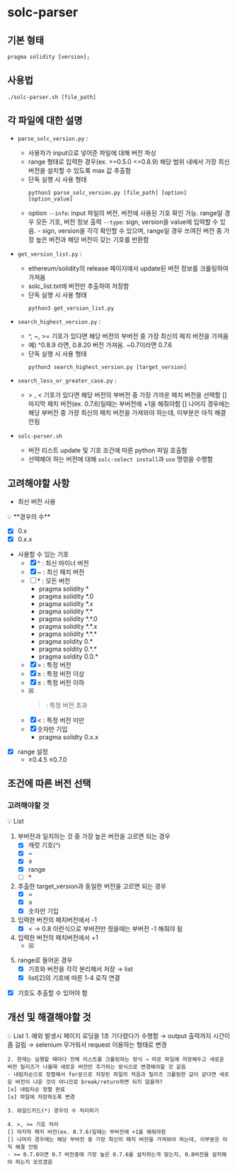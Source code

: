 # solc-parser

## 기본 형태

```solidity
pragma solidity [version];
```

## 사용법

```shell
./solc-parser.sh [file_path]
```

## 각 파일에 대한 설명

- `parse_solc_version.py` :

  - 사용자가 input으로 넣어준 파일에 대해 버전 파싱
  - range 형태로 입력한 경우(ex. >=0.5.0 <=0.8.9) 해당 범위 내에서 가장 최신 버전을 설치할 수 있도록 max 값 추출함
  - 단독 실행 시 사용 형태
    ```shell
    python3 parse_solc_version.py [file_path] [option] [option_value]
    ```
  - option
    `--info`: input 파일의 버전, 버전에 사용된 기호 확인 가능. range일 경우 모든 기호, 버전 정보 출력
    `--type`: sign, version을 value에 입력할 수 있음. - sign, version을 각각 확인할 수 있으며, range일 경우 쓰여진 버전 중 가장 높은 버전과 해당 버전이 갖는 기호를 반환함

- `get_version_list.py` :

  - ethereum/solidity의 release 페이지에서 update된 버전 정보를 크롤링하여 가져옴
  - solc_list.txt에 버전만 추출하여 저장함
  - 단독 실행 시 사용 형태
    ```shell
    python3 get_version_list.py
    ```

- `search_highest_version.py` :

  - ^, ~, >= 기호가 있다면 해당 버전의 부버전 중 가장 최신의 패치 버전을 가져옴
  - 예) ^0.8.9 라면, 0.8.20 버전 가져옴. ~0.7이라면 0.7.6
  - 단독 실행 시 사용 형태
    ```shell
    python3 search_highest_version.py [target_version]
    ```

- `search_less_or_greater_case.py` :

  - \> , < 기호가 있다면 해당 버전의 부버전 중 가장 가까운 패치 버전을 선택함
    [] 마지막 패치 버전(ex. 0.7.6)일때는 부버전에 +1을 해줘야함
    [] 나머지 경우에는 해당 부버전 중 가장 최신의 패치 버전을 가져와야 하는데, 이부분은 아직 해결 안됨

- `solc-parser.sh`
  - 버전 리스트 update 및 기호 조건에 따른 python 파일 호출함
  - 선택해야 하는 버전에 대해 `solc-select install`과 `use` 명령을 수행함

## 고려해야할 사항

- 최신 버전 사용

<aside>
💡 **경우의 수**

- [x] 0.x
- [x] 0.x.x
- 사용할 수 있는 기호
  - [x] ^ : 최신 마이너 버전
  - [x] ~ : 최신 패치 버전
  - [ ] \* : 모든 버전
    - pragma solidity \*
    - pragma solidity \*.0
    - pragma solidity \*.x
    - pragma solidity \*.\*
    - pragma solidity \*.\*.0
    - pragma solidity \*.\*.x
    - pragma solidity \*.\*.\*
    - pragma soldity 0.\*
    - pragma soldity 0.\*.\*
    - pragma soldity 0.0.\*
  - [x] = : 특정 버전
  - [x] ≥ : 특정 버전 이상
  - [x] ≤ : 특정 버전 이하
  - [x] > : 특정 버전 초과
  - [x] < : 특정 버전 미만
  - [x] 숫자만 기입
    - pragma solidty 0.x.x
- [x] range 설정
  - ≥0.4.5 ≤0.7.0

</aside>

## 조건에 따른 버전 선택

### 고려해야할 것

<aside>
💡 List

1. 부버전과 일치하는 것 중 가장 높은 버전을 고르면 되는 경우
   - [x] 캐럿 기호(^)
   - [x] ~
   - [x] ≥
   - [x] range
   - [ ] \*
2. 추출한 target_version과 동일한 버전을 고르면 되는 경우
   - [x] =
   - [x] ≤
   - [x] 숫자만 기입
3. 입력한 버전의 패치버전에서 -1
   - [x] <
         → 0.8 이런식으로 부버전만 줬을때는 부버전 -1 해줘야 됨
4. 입력한 버전의 패치버전에서 +1
   - [x] >
5. range로 들어온 경우
   - [x] 기호와 버전을 각각 분리해서 저장 → list
   - [x] list[2]의 기호에 따른 1-4 로직 연결

- [x] 기호도 추출할 수 있어야 함
</aside>

## 개선 및 해결해야할 것

<aside>
💡 List
    1. 예외 발생시 페이지 로딩을 1초 기다렸다가 수행함 → output 출력까지 시간이 좀 걸림
    → selenium 무거워서 request 이용하는 형태로 변경  
      
    2. 현재는 실행할 때마다 전체 리스트를 크롤링하는 방식 → 따로 파일에 저장해두고 새로운 버전 릴리즈가 나올때 새로운 버전만 추가하는 방식으로 변경해야할 것 같음
    - 내림차순으로 정렬해서 for문으로 저장된 파일의 처음과 릴리즈 크롤링한 값이 같다면 새로운 버전이 나온 것이 아니므로 break/return하면 되지 않을까?
    [x] 내림차순 정렬 완료
    [x] 파일에 저장하도록 변경

    3. 와일드카드(*) 경우의 수 처리하기

    4. >, >= 기호 처리
    [] 마지막 패치 버전(ex. 0.7.6)일때는 부버전에 +1을 해줘야함
    [] 나머지 경우에는 해당 부버전 중 가장 최신의 패치 버전을 가져와야 하는데, 이부분은 아직 해결 안됨
    - >= 0.7.6이면 0.7 버전중에 가장 높은 0.7.6을 설치하는게 맞는지, 0.8버전을 설치해야 하는지 모르겠음

</aside>

